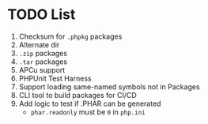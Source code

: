 # TODO List
 
1. Checksum for `.phpkg` packages
2. Alternate dir
3. `.zip` packages
4. `.tar` packages
5. APCu support
6. PHPUnit Test Harness
7. Support loading same-named symbols not in Packages
8. CLI tool to build packages for CI/CD
9. Add logic to test if .PHAR can be generated 
   - `phar.readonly` must be `0` in `php.ini`